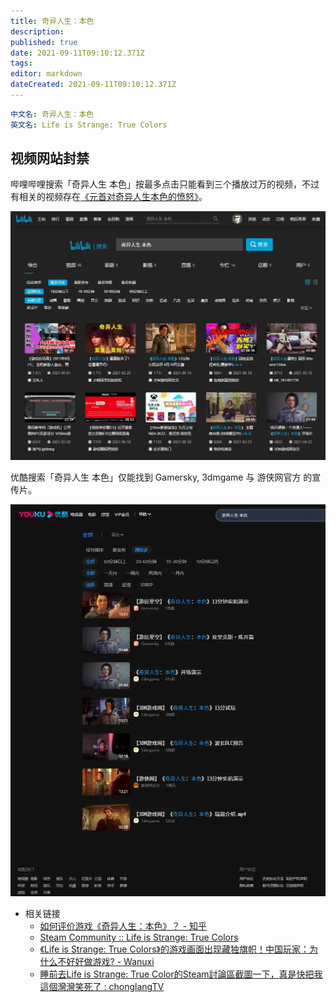 ```yaml
---
title: 奇异人生：本色
description: 
published: true
date: 2021-09-11T09:10:12.371Z
tags: 
editor: markdown
dateCreated: 2021-09-11T09:10:12.371Z
---
```


```YAML
中文名: 奇异人生：本色
英文名: Life is Strange: True Colors
```

## 视频网站封禁

哔哩哔哩搜索「奇异人生 本色」按最多点击只能看到三个播放过万的视频，不过有相关的视频存在[《元首对奇异人生本色的愤怒》](https://b23.tv/BV1b3411q7Tj)。

![哔哩哔哩搜索「奇异人生 本色」](/src/game/奇异人生/bilibili_sltc.webp)

优酷搜索「奇异人生 本色」仅能找到 Gamersky, 3dmgame 与 游侠网官方 的宣传片。

![优酷搜索「奇异人生 本色」](/src/game/奇异人生/youku_sltc.webp)

+ 相关链接
    + [如何评价游戏《奇异人生：本色》？ - 知乎](https://web.archive.org/web/20210911010248/https://www.zhihu.com/question/450108975/answer/2112830553)
    + [Steam Community :: Life is Strange: True Colors](https://web.archive.org/web/20210911010543/https://steamcommunity.com/app/936790/negativereviews/?browsefilter=toprated&snr=1_5_100010_&filterLanguage=schinese)
    + [《Life is Strange: True Colors》的游戏画面出现藏独旗帜！中国玩家：为什么不好好做游戏? - Wanuxi](https://web.archive.org/web/20210912053909/https://www.wanuxi.com/《life-is-strange-true-colors》的游戏画面出现藏独旗帜！中国玩家：/)
    + [睡前去Life is Strange: True Color的Steam討論區截圖一下，真是快把我這個灣灣笑死了 : chonglangTV](https://web.archive.org/web/20210910155041/https://old.reddit.com/r/chonglangTV/comments/pln5ee/睡前去life_is_strange_true/)
